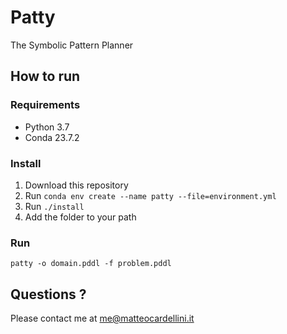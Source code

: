 # Patty
The Symbolic Pattern Planner

## How to run

### Requirements
* Python 3.7
* Conda 23.7.2

### Install
1. Download this repository
2. Run ```conda env create --name patty --file=environment.yml```
3. Run ```./install```
4. Add the folder to your path

### Run
~~~
patty -o domain.pddl -f problem.pddl
~~~

## Questions ?

Please contact me at me@matteocardellini.it
